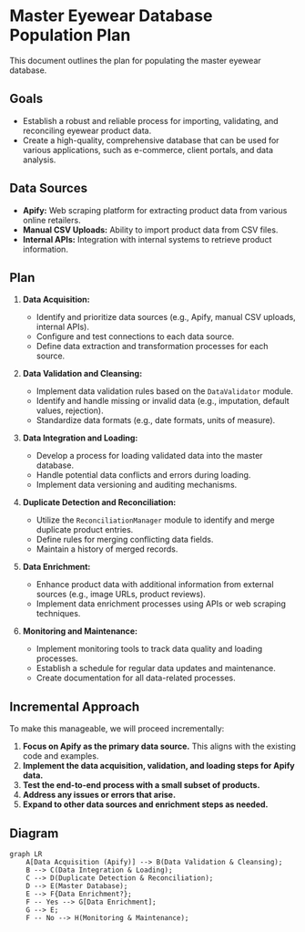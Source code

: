 # Master Eyewear Database Population Plan

This document outlines the plan for populating the master eyewear database.

## Goals

*   Establish a robust and reliable process for importing, validating, and reconciling eyewear product data.
*   Create a high-quality, comprehensive database that can be used for various applications, such as e-commerce, client portals, and data analysis.

## Data Sources

*   **Apify:** Web scraping platform for extracting product data from various online retailers.
*   **Manual CSV Uploads:** Ability to import product data from CSV files.
*   **Internal APIs:** Integration with internal systems to retrieve product information.

## Plan

1.  **Data Acquisition:**
    *   Identify and prioritize data sources (e.g., Apify, manual CSV uploads, internal APIs).
    *   Configure and test connections to each data source.
    *   Define data extraction and transformation processes for each source.

2.  **Data Validation and Cleansing:**
    *   Implement data validation rules based on the `DataValidator` module.
    *   Identify and handle missing or invalid data (e.g., imputation, default values, rejection).
    *   Standardize data formats (e.g., date formats, units of measure).

3.  **Data Integration and Loading:**
    *   Develop a process for loading validated data into the master database.
    *   Handle potential data conflicts and errors during loading.
    *   Implement data versioning and auditing mechanisms.

4.  **Duplicate Detection and Reconciliation:**
    *   Utilize the `ReconciliationManager` module to identify and merge duplicate product entries.
    *   Define rules for merging conflicting data fields.
    *   Maintain a history of merged records.

5.  **Data Enrichment:**
    *   Enhance product data with additional information from external sources (e.g., image URLs, product reviews).
    *   Implement data enrichment processes using APIs or web scraping techniques.

6.  **Monitoring and Maintenance:**
    *   Implement monitoring tools to track data quality and loading processes.
    *   Establish a schedule for regular data updates and maintenance.
    *   Create documentation for all data-related processes.

## Incremental Approach

To make this manageable, we will proceed incrementally:

1.  **Focus on Apify as the primary data source.** This aligns with the existing code and examples.
2.  **Implement the data acquisition, validation, and loading steps for Apify data.**
3.  **Test the end-to-end process with a small subset of products.**
4.  **Address any issues or errors that arise.**
5.  **Expand to other data sources and enrichment steps as needed.**

## Diagram

```mermaid
graph LR
    A[Data Acquisition (Apify)] --> B(Data Validation & Cleansing);
    B --> C(Data Integration & Loading);
    C --> D(Duplicate Detection & Reconciliation);
    D --> E(Master Database);
    E --> F{Data Enrichment?};
    F -- Yes --> G[Data Enrichment];
    G --> E;
    F -- No --> H(Monitoring & Maintenance);